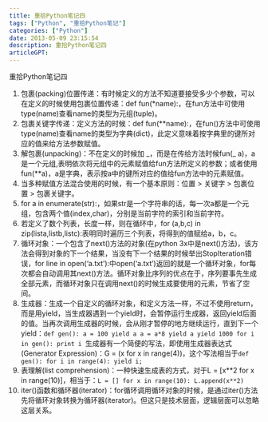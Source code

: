 ```yaml
---
title: 重拾Python笔记四
tags: ["Python", "重拾Python笔记"]
categories: ["Python"]
date: 2013-05-09 23:15:54
description: 重拾Python笔记四
articleGPT: 
---
```


重拾Python笔记四  

  1. 包裹(packing)位置传递：有时候定义的方法不知道要接受多少个参数，可以在定义的时候使用包裹位置传递：def fun(*name):，在fun方法中可使用type(name)查看name的类型为元组(tuple)。
  2. 包裹关键字传递：定义方法的时候：def fun(**name):，在fun()方法中可使用type(name)查看name的类型为字典(dict)，此定义意味着按字典里的键所对应的值来给方法参数赋值。
  3. 解包裹(unpacking)：不在定义的时候加 _，而是在传给方法时候fun(\_ a)，a是一个元组,表明依次将元组中的元素赋值给fun方法所定义的参数；或者使用fun(**a)，a是字典，表示按a中的键所对应的值给fun方法中的元素赋值。
  4. 当多种赋值方法混合使用的时候，有一个基本原则：位置 > 关键字 > 包裹位置 > 包裹关键字。
  5. for a in enumerate(str):，如果str是一个字符串的话，每一次a都是一个元组，包含两个值(index,char)，分别是当前字符的索引和当前字符。
  6. 若定义了数个列表，长度一样，则在循环中，for (a,b,c) in zip(lista,listb,listc):表明同时遍历三个列表，将得到的值赋给a，b，c。
  7. 循环对象：一个包含了next()方法的对象(在python 3x中是next()方法)，该方法会得到对象的下一个结果，当没有下一个结果的时候举出StopIteration错误，for line in open(‘a.txt’):中open(‘a.txt’)返回的就是一个循环对象，for每次都会自动调用其next()方法。循环对象比序列的优点在于，序列要事先生成全部元素，而循环对象只在调用next()的时候生成要使用的元素，节省了空间。
  8. 生成器：生成一个自定义的循环对象，和定义方法一样，不过不使用return，而是用yield，当生成器遇到一个yield时，会暂停运行生成器，返回yield后面的值。当再次调用生成器的时候，会从刚才暂停的地方继续运行，直到下一个yield：`def gen(): a = 100 yield a a = a*8 yield a yield 1000 for i in gen(): print i `生成器有一个简便的写法，即使用生成器表达式(Generator Expression)：G = (x for x in range(4))，这个写法相当于`def gen(): for i in range(4): yield i; `
  9. 表理解(list comprehension)：一种快速生成表的方式，对于L = [x**2 for x in range(10)]，相当于：`L = [] for x in range(10): L.append(x**2) `
  10. iter()函数和循环器(iterator)：for循环调用循环对象的时候，是通过iter()方法先将循环对象转换为循环器(iterator)。但这只是技术层面，逻辑层面可以忽略这层关系。

